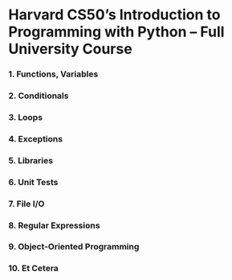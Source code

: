 # Harvard CS50’s Introduction to Programming with Python – Full University Course

### 1. Functions, Variables
### 2. Conditionals
### 3. Loops
### 4. Exceptions
### 5. Libraries
### 6. Unit Tests
### 7. File I/O
### 8. Regular Expressions
### 9. Object-Oriented Programming
### 10. Et Cetera